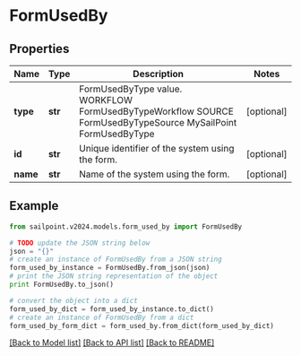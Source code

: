 # FormUsedBy


## Properties

Name | Type | Description | Notes
------------ | ------------- | ------------- | -------------
**type** | **str** | FormUsedByType value.  WORKFLOW FormUsedByTypeWorkflow SOURCE FormUsedByTypeSource MySailPoint FormUsedByType | [optional] 
**id** | **str** | Unique identifier of the system using the form. | [optional] 
**name** | **str** | Name of the system using the form. | [optional] 

## Example

```python
from sailpoint.v2024.models.form_used_by import FormUsedBy

# TODO update the JSON string below
json = "{}"
# create an instance of FormUsedBy from a JSON string
form_used_by_instance = FormUsedBy.from_json(json)
# print the JSON string representation of the object
print FormUsedBy.to_json()

# convert the object into a dict
form_used_by_dict = form_used_by_instance.to_dict()
# create an instance of FormUsedBy from a dict
form_used_by_form_dict = form_used_by.from_dict(form_used_by_dict)
```
[[Back to Model list]](../README.md#documentation-for-models) [[Back to API list]](../README.md#documentation-for-api-endpoints) [[Back to README]](../README.md)


